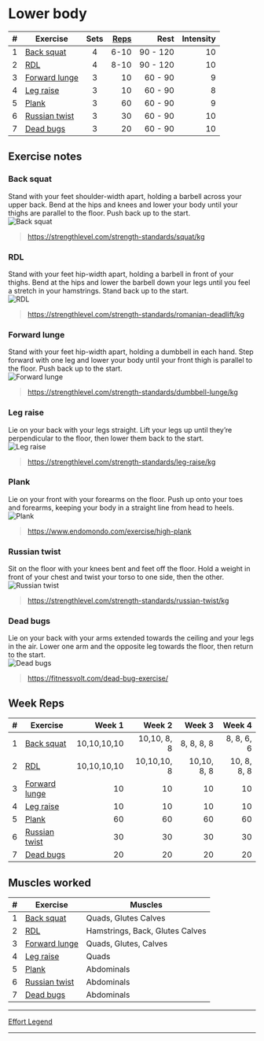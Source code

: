 
# Lower body

| # | Exercise                        | Sets | [Reps](#week-reps) |     Rest | Intensity |
|---|---------------------------------|:----:|-------------------:|---------:|----------:|
| 1 | [Back squat](#back-squat)       |  4   |               6-10 | 90 - 120 |        10 |
| 2 | [RDL](#rdl)                     |  4   |               8-10 | 90 - 120 |        10 |
| 3 | [Forward lunge](#forward-lunge) |  3   |                 10 | 60 -  90 |         9 |
| 4 | [Leg raise](#leg-raise)         |  3   |                 10 | 60 -  90 |         8 |
| 5 | [Plank](#plank)                 |  3   |                 60 | 60 -  90 |         9 |
| 6 | [Russian twist](#russian-twist) |  3   |                 30 | 60 -  90 |        10 |
| 7 | [Dead bugs](#dead-bugs)         |  3   |                 20 | 60 -  90 |        10 |

## Exercise notes

### Back squat

Stand with your feet shoulder-width apart, holding a barbell across your upper back. Bend at the hips and knees and lower your body until your thighs are parallel to the floor. Push back up to the start.  
![Back squat](../../images/training-plan/back-squat.png)  
> <https://strengthlevel.com/strength-standards/squat/kg>  

### RDL

Stand with your feet hip-width apart, holding a barbell in front of your thighs. Bend at the hips and lower the barbell down your legs until you feel a stretch in your hamstrings. Stand back up to the start.  
![RDL](../../images/training-plan/romanian-deadlift.png)  
> <https://strengthlevel.com/strength-standards/romanian-deadlift/kg>

### Forward lunge

Stand with your feet hip-width apart, holding a dumbbell in each hand. Step forward with one leg and lower your body until your front thigh is parallel to the floor. Push back up to the start.  
![Forward lunge](../../images/training-plan/forward-lunge.png)  
> <https://strengthlevel.com/strength-standards/dumbbell-lunge/kg>

### Leg raise

Lie on your back with your legs straight. Lift your legs up until they’re perpendicular to the floor, then lower them back to the start.  
![Leg raise](../../images/training-plan/leg-raise.png)  
> <https://strengthlevel.com/strength-standards/leg-raise/kg>

### Plank

Lie on your front with your forearms on the floor. Push up onto your toes and forearms, keeping your body in a straight line from head to heels.  
![Plank](../../images/training-plan/plank.png)  
> <https://www.endomondo.com/exercise/high-plank>

### Russian twist

Sit on the floor with your knees bent and feet off the floor. Hold a weight in front of your chest and twist your torso to one side, then the other.  
![Russian twist](../../images/training-plan/russian-twist.png)  
> <https://strengthlevel.com/strength-standards/russian-twist/kg>

### Dead bugs

Lie on your back with your arms extended towards the ceiling and your legs in the air. Lower one arm and the opposite leg towards the floor, then return to the start.  
![Dead bugs](../../images/training-plan/dead-bugs.png)  
> <https://fitnessvolt.com/dead-bug-exercise/>

## Week Reps

| # | Exercise                        |      Week 1 |      Week 2 |      Week 3 |      Week 4 |
|---|---------------------------------|------------:|------------:|------------:|------------:|
| 1 | [Back squat](#back-squat)       | 10,10,10,10 | 10,10, 8, 8 | 8,  8, 8, 8 |  8, 8, 6, 6 |
| 2 | [RDL](#rdl)                     | 10,10,10,10 | 10,10,10, 8 | 10,10, 8, 8 | 10, 8, 8, 8 |
| 3 | [Forward lunge](#forward-lunge) |          10 |          10 |          10 |          10 |
| 4 | [Leg raise](#leg-raise)         |          10 |          10 |          10 |          10 |
| 5 | [Plank](#plank)                 |          60 |          60 |          60 |          60 |
| 6 | [Russian twist](#russian-twist) |          30 |          30 |          30 |          30 |
| 7 | [Dead bugs](#dead-bugs)         |          20 |          20 |          20 |          20 |

## Muscles worked

| # | Exercise                        | Muscles                         |
|---|---------------------------------|---------------------------------|
| 1 | [Back squat](#back-squat)       | Quads, Glutes Calves            |
| 2 | [RDL](#rdl)                     | Hamstrings, Back, Glutes Calves |
| 3 | [Forward lunge](#forward-lunge) | Quads, Glutes, Calves           |
| 4 | [Leg raise](#leg-raise)         | Quads                           |
| 5 | [Plank](#plank)                 | Abdominals                      |
| 6 | [Russian twist](#russian-twist) | Abdominals                      |
| 7 | [Dead bugs](#dead-bugs)         | Abdominals                      |

---

[Effort Legend](../effort-legend.md)

---
